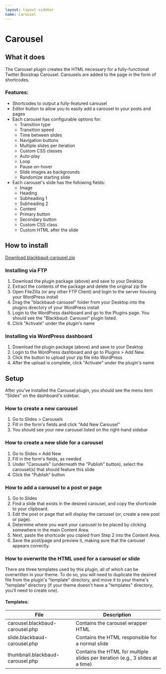 ```yaml
---
layout: layout-sidebar
name: Carousel
---
```


# Carousel

## What it does

The Carousel plugin creates the HTML necessary for a fully-functional Twitter Boostrap Carousel. Carousels are added to the page in the form of shortcodes.

<h3>Features:</h3>

- Shortcodes to output a fully-featured carousel
- Editor button to allow you to easily add a carousel to your posts and pages
- Each carousel has configurable options for:
    - Transition type
    - Transition speed
    - Time between slides
    - Navigation buttons
    - Multiple slides per iteration
    - Custom CSS classes
    - Auto-play
    - Loop
    - Pause on-hover
    - Slide images as backgrounds
    - Randomize starting slide
- Each carousel's slide has the following fields:
    - Image
    - Heading
    - Subheading 1
    - Subheading 2
    - Content
    - Primary button
    - Secondary button
    - Custom CSS class
    - Custom HTML after the slide

## How to install

<a href="#" target="_blank" class="btn btn-primary">Download blackbaud-carousel.zip</a>

### Installing via FTP

1. Download the plugin package (above) and save to your Desktop
1. Extract the contents of the package and delete the original zip file
1. Open FileZilla (or any other FTP Client) and login to the server housing your WordPress install
1. Drag the "blackbaud-carousel" folder from your Desktop into the plugins directory of your WordPress install
1. Login to the WordPress dashboard and go to the Plugins page. You should see the "Blackbaud: Carousel" plugin listed.
1. Click "Activate" under the plugin's name

### Installing via WordPress dashboard

1. Download the plugin package (above) and save to your Desktop
1. Login to the WordPress dashboard and go to Plugins > Add New. 
1. Click the button to upload your zip file into WordPress
1. After the upload is complete, click "Activate" under the plugin's name

## Setup

After you've installed the Carousel plugin, you should see the menu item "Slides" on the dashboard's sidebar.

### How to create a new carousel

1. Go to Slides > Carousels
1. Fill in the form's fields and click "Add New Carousel"
1. You should see your new carousel listed on the right-hand sidebar

### How to create a new slide for a carousel

1. Go to Slides > Add New
1. Fill in the form's fields, as needed
1. Under "Carousels" (underneath the "Publish" button), select the carousel(s) that should feature this slide
1. Click the "Publish" button

### How to add a carousel to a post or page

1. Go to Slides
1. Find a slide that exists in the desired carousel, and copy the shortcode to your clipboard.
1. Edit the post or page that will display the carousel (or, create a new post or page).
1. Determine where you want your carousel to be placed by clicking somewhere in the main Content Area.
1. Next, paste the shortcode you copied from Step 2 into the Content Area.
1. Save the post/page and preview it, making sure that the carousel appears correctly.

### How to overwrite the HTML used for a carousel or slide

There are three templates used by this plugin, all of which can be overwritten in your theme. To do so, you will need to duplicate the desired file from the plugin's "template" directory, and move it to your theme's "template" directory (if your theme doesn't have a "templates" directory, you'll need to create one).

#### Templates:

<div class="table-responsive">
	<table class="table table-parameters">
	    <thead>
	        <tr>
	            <th>File</th>
	            <th>Description</th>
	        </tr>
	    </thead>
	    <tbody>
			<tr>
				<td class="file">carousel.blackbaud-carousel.php</td>
				<td>Contains the carousel wrapper HTML</td>
			</tr>
			<tr>
				<td class="file">slide.blackbaud-carousel.php</td>
				<td>Contains the HTML responsible for a normal slide</td>
			</tr>
			<tr>
				<td class="file">thumbnail.blackbaud-carousel.php</td>
				<td>Contains the HTML for multiple slides per iteration (e.g., 3 slides at a time)</td>
			</tr>
		</tbody>
	</table>
</div>
